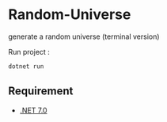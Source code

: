 # Random-Universe
generate a random universe (terminal version)

Run project :
```bash
dotnet run
```

## Requirement

- [.NET 7.0](https://dotnet.microsoft.com/en-us/download/dotnet/7.0)